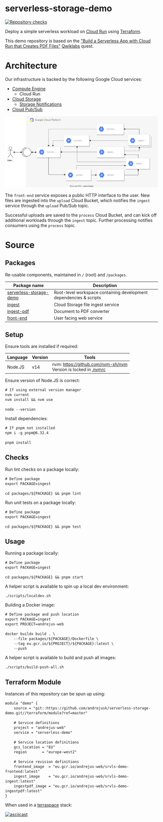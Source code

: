 # serverless-storage-demo
[![Repository checks](https://github.com/andrejusk/serverless-storage-demo/actions/workflows/push.yml/badge.svg)](https://github.com/andrejusk/serverless-storage-demo/actions/workflows/push.yml)


Deploy a simple serverless workload
on [Cloud Run](https://cloud.google.com/run/docs)
using [Terraform](https://www.terraform.io/docs).

This demo repository is based on the
["Build a Serverless App with Cloud Run that Creates PDF Files"](https://www.qwiklabs.com/focuses/8390?parent=catalog)
[Qwiklabs](https://www.qwiklabs.com/) quest.

# Architecture

Our infrastructure is backed by the following Google Cloud services:

- [Compute Engine](https://cloud.google.com/compute/docs)
    - Cloud Run
- [Cloud Storage](https://cloud.google.com/storage/docs)
    - [Storage Notifications](https://cloud.google.com/storage/docs/pubsub-notifications)
- [Cloud Pub/Sub](https://cloud.google.com/pubsub/docs)

![Cloud architecture diagram](./docs/demo_architecture.svg)

The `front-end` service exposes a public HTTP interface
to the user. New files are ingested into the `upload`
Cloud Bucket, which notifies the `ingest` service through
the `upload` Pub/Sub topic.

Successful uploads are saved to the `process` Cloud Bucket,
and can kick off additional workloads through the `ingest` topic.
Further processing notifies consumers using the `process` topic.

# Source

## Packages

Re-usable components, maintained in `/` (root) and `/packages`.

| Package name                                   | Description                                                        |
| ---------------------------------------------- | ------------------------------------------------------------------ |
| [serverless-storage-demo](package.json)        | Root-level workspace containing development dependencies & scripts |
| [ingest](packages/ingest/package.json)         | Cloud Storage file ingest service                                  |
| [ingest-pdf](packages/ingest-pdf/package.json) | Document to PDF converter                                          |
| [front-end](packages/front-end/package.json)   | User facing web service                                            |

## Setup

Ensure tools are installed if required:

| Language | Version | Tools                                                                         |
| -------- | ------- | ----------------------------------------------------------------------------- |
| Node.JS  | v14     | nvm: https://github.com/nvm-sh/nvm<br>Version is locked in [.nvmrc](./.nvmrc) |

Ensure version of Node.JS is correct:

    # If using external version manager
    nvm current
    nvm install && nvm use

    node --version

Install dependencies:

    # If pnpm not installed
    npm i -g pnpm@6.32.4

    pnpm install

## Checks

Run lint checks on a package locally:

    # Define package
    export PACKAGE=ingest

    cd packages/${PACKAGE} && pnpm lint


Run unit tests on a package locally:

    # Define package
    export PACKAGE=ingest

    cd packages/${PACKAGE} && pnpm test

## Usage

Running a package locally:

    # Define package
    export PACKAGE=ingest

    cd packages/${PACKAGE} && pnpm start

A helper script is available to spin up a local dev environment:

    ./scripts/localdev.sh

Building a Docker image:

    # Define package and push location
    export PACKAGE=ingest
    export PROJECT=andrejus-web

    docker buildx build . \
        --file packages/${PACKAGE}/Dockerfile \
        --tag eu.gcr.io/${PROJECT}/${PACKAGE}:latest \
        --push

A helper script is available to build and push all images:

    ./scripts/build-push-all.sh

## Terraform Module

Instances of this repository can be spun up using:

```hcl
module "demo" {
    source = "git::https://github.com/andrejusk/serverless-storage-demo.git//terraform/module?ref=master"

    # Service definitions
    project = "andrejus-web"
    service = "serverless-demo"

    # Service location definitions
    gcs_location = "EU"
    region       = "europe-west2"

    # Service revision definitions
    frontend_image  = "eu.gcr.io/andrejus-web/srvls-demo-frontend:latest"
    ingest_image    = "eu.gcr.io/andrejus-web/srvls-demo-ingest:latest"
    ingestpdf_image = "eu.gcr.io/andrejus-web/srvls-demo-ingestpdf:latest"
}
```

When used in a [terraspace](https://terraspace.cloud/) stack: 

[![asciicast](https://asciinema.org/a/4FEuaNUus0QxSKQbnaziV0R1d.svg)](https://asciinema.org/a/4FEuaNUus0QxSKQbnaziV0R1d)
